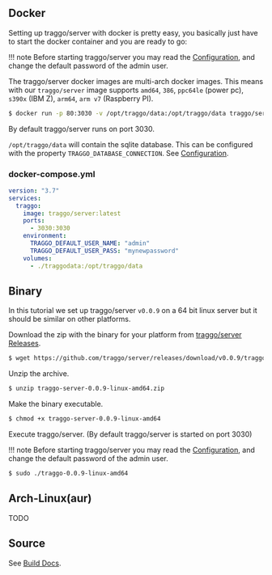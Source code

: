 ## Docker

Setting up traggo/server with docker is pretty easy, you basically just have to start the docker container and you are ready to go:

!!! note 
    Before starting traggo/server you may read the [Configuration](config.md), and change the default password of the admin user.

The traggo/server docker images are multi-arch docker images. This means with our `traggo/server` image supports `amd64`, `386`, `ppc64le` (power pc), `s390x` (IBM Z), `arm64`, `arm v7` (Raspberry PI).

```bash
$ docker run -p 80:3030 -v /opt/traggo/data:/opt/traggo/data traggo/server:latest
```

By default traggo/server runs on port 3030.

`/opt/traggo/data` will contain the sqlite database. This can be configured with the property `TRAGGO_DATABASE_CONNECTION`. 
See [Configuration](config.md).

### docker-compose.yml

```yaml
version: "3.7"
services:
  traggo:
    image: traggo/server:latest
    ports:
      - 3030:3030
    environment:
      TRAGGO_DEFAULT_USER_NAME: "admin"
      TRAGGO_DEFAULT_USER_PASS: "mynewpassword"
    volumes:
      - ./traggodata:/opt/traggo/data
```

## Binary

In this tutorial we set up traggo/server `v0.0.9` on a 64 bit linux server but it should be similar on other platforms.

Download the zip with the binary for your platform from [traggo/server Releases](https://github.com/traggo/server/releases).

```bash
$ wget https://github.com/traggo/server/releases/download/v0.0.9/traggo-server-0.0.9-linux-amd64.zip
```

Unzip the archive.

```bash
$ unzip traggo-server-0.0.9-linux-amd64.zip
```

Make the binary executable.

```bash
$ chmod +x traggo-server-0.0.9-linux-amd64
```

Execute traggo/server. (By default traggo/server is started on port 3030)

!!! note 
    Before starting traggo/server you may read the [Configuration](config.md), and change the default password of the admin user.

```bash
$ sudo ./traggo-0.0.9-linux-amd64
```

## Arch-Linux(aur)

TODO

## Source

See [Build Docs](dev/build.md).
